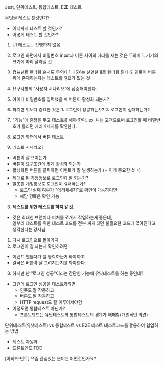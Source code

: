 Jest, 단위테스트, 통합테스트, E2E 테스트

무엇을 테스트 할것인가?
  - 어디까지 테스트 할 것인가?
  - 어떻게 테스트 할 것인가?

1. UI 테스트는 진행하지 않음
  1. 로그인 화면에서 비밀번호 input과 버튼 사이의 거리를 재는 것은 무의미
    1. 기기의 크기에 따라 달라질 것
  2. 컴포넌트 렌더링 순서도 무의미
    1. JSX는 선언한대로 렌더링 된다
    2. 인풋이 버튼 위에 존재하는지는 테스트할 필요가 없는 것
2. 요구사항의 "사용자 시나리오"에 집중해야한다.
  1. 아이디 비밀번호를 입력했을 때 버튼이 활성화 되는가?
  2. 하지만 위보다 중요한 것은
    1. 로그인이 성공하는가?
    2. 로그인이 실패하는가?
  3. "기능"에 중점을 두고 테스트를 해야 한다.
  ex. 나는 고객으로써 로그인할 때 비밀번호가 틀리면 에러메세지를 확인한다.




1. 로그인 화면에서 버튼 테스트
2. 테스트 시나리오?
  - 버튼이 잘 보이는가
  - 버튼이 요구조건에 맞게 활성화 되는가
  - 활성화된 버튼을 클릭하면 이벤트가 잘 발생하는가 (⭐️ 이게 중요한 것 ⭐️)
  - 제대로 된 계정정보로 로그인이 잘 되는가?
  - 잘못된 계정정보로 로그인이 실패하는가?
    - 로그인 실패 여부가 "에러메세지"로 확인이 가능하다면
    - 해당 항목은 확인 가능
3. **테스트를 위한 테스트를 하지 말 것.**
  - 깃은 최대한 브랜치나 피쳐를 쪼개서 작업하는게 좋은데,  
  일부러 테스트를 위한 테스트 코드를 전부 짜게 되면 불필요한 코드가 많아진다고 생각한다는 강사님.


1. 다시 로그인으로 돌아가자
2. 로그인이 잘 되는지 확인하려면
  - 이벤트 핸들러가 잘 동작하는지 봐야하고
  - 결국은 버튼이 잘 그려지는지를 봐야한다.
3. 하지만 난 "로그인 성공"이라는 간단한 기능에 유닛테스트를 하는 중인데?
  - 그런데 로그인 성공을 테스트하려면
    - 인풋도 잘 작동하고
    - 버튼도 잘 작동하고
    - HTTP request도 잘 이루어져야함
  - 이정도면 통합테스트 아닌가?
    - 프론트엔드는 유닛테스트와 통합테스트의 경계가 애매함(개인적인 의견)

단위테스트(유닛테스트) vs 통합테스트 vs E2E 테스트
테스트코드를 활용하여 협업하는 방법
  - 테스트 자동화
  - 프론트엔드 TDD

[아하!모먼트] 요즘 관심있는 분야는 어떤것인가요?